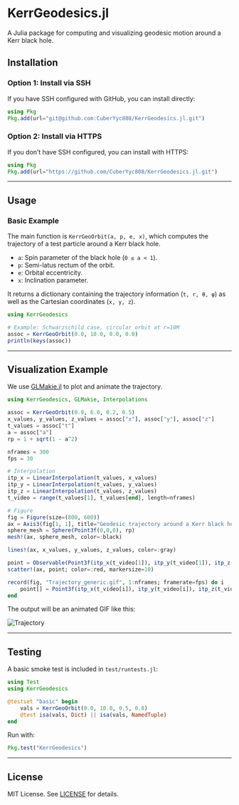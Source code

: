 # KerrGeodesics.jl

A Julia package for computing and visualizing geodesic motion around a Kerr black hole.

## Installation

### Option 1: Install via SSH

If you have SSH configured with GitHub, you can install directly:

```julia
using Pkg
Pkg.add(url="git@github.com:CuberYyc808/KerrGeodesics.jl.git")
```

### Option 2: Install via HTTPS

If you don’t have SSH configured, you can install with HTTPS:

```julia
using Pkg
Pkg.add(url="https://github.com/CuberYyc808/KerrGeodesics.jl.git")
```

---

## Usage

### Basic Example

The main function is `KerrGeoOrbit(a, p, e, x)`, which computes the trajectory of a test particle around a Kerr black hole.

- `a`: Spin parameter of the black hole (`0 ≤ a < 1`).
- `p`: Semi-latus rectum of the orbit.
- `e`: Orbital eccentricity.
- `x`: Inclination parameter.

It returns a dictionary containing the trajectory information (`t, r, θ, φ`) as well as the Cartesian coordinates (`x, y, z`).

```julia
using KerrGeodesics

# Example: Schwarzschild case, circular orbit at r=10M
assoc = KerrGeoOrbit(0.0, 10.0, 0.0, 0.0)
println(keys(assoc))
```

---

## Visualization Example

We use [GLMakie.jl](https://makie.juliaplots.org/stable/) to plot and animate the trajectory.

```julia
using KerrGeodesics, GLMakie, Interpolations

assoc = KerrGeoOrbit(0.9, 6.0, 0.2, 0.5)
x_values, y_values, z_values = assoc["x"], assoc["y"], assoc["z"]
t_values = assoc["t"]
a = assoc["a"]
rp = 1 + sqrt(1 - a^2)

nframes = 300
fps = 30

# Interpolation
itp_x = LinearInterpolation(t_values, x_values)
itp_y = LinearInterpolation(t_values, y_values)
itp_z = LinearInterpolation(t_values, z_values)
t_video = range(t_values[1], t_values[end], length=nframes)

# Figure
fig = Figure(size=(800, 600))
ax = Axis3(fig[1, 1], title="Geodesic trajectory around a Kerr black hole")
sphere_mesh = Sphere(Point3f(0,0,0), rp)
mesh!(ax, sphere_mesh, color=:black)

lines!(ax, x_values, y_values, z_values, color=:gray)

point = Observable(Point3f(itp_x(t_video[1]), itp_y(t_video[1]), itp_z(t_video[1])))
scatter!(ax, point; color=:red, markersize=10)

record(fig, "Trajectory_generic.gif", 1:nframes; framerate=fps) do i
    point[] = Point3f(itp_x(t_video[i]), itp_y(t_video[i]), itp_z(t_video[i]))
end
```

The output will be an animated GIF like this:

![Trajectory](Trajectory_generic.gif)

---

## Testing

A basic smoke test is included in `test/runtests.jl`:

```julia
using Test
using KerrGeodesics

@testset "basic" begin
    vals = KerrGeoOrbit(0.0, 10.0, 0.5, 0.8)
    @test isa(vals, Dict) || isa(vals, NamedTuple)
end
```

Run with:

```julia
Pkg.test("KerrGeodesics")
```

---

## License

MIT License. See [LICENSE](LICENSE) for details.
